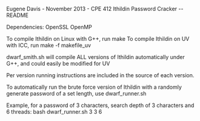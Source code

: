 Eugene Davis - November 2013 - CPE 412
Ithildin Password Cracker -- README

Dependencies:
	OpenSSL
	OpenMP

To compile Ithildin on Linux with G++, run make
To compile Ithildin on UV with ICC, run make -f makefile_uv

dwarf_smith.sh will compile ALL versions of Ithildin automatically
under G++, and could easily be modified for UV

Per version running instructions are included in the source of
each version.

To automatically run the brute force version of Ithildin with
a randomly generate password of a set length, use dwarf_runner.sh

Example, for a password of 3 characters, search depth of 3 characters
and 6 threads:
bash dwarf_runner.sh 3 3 6

